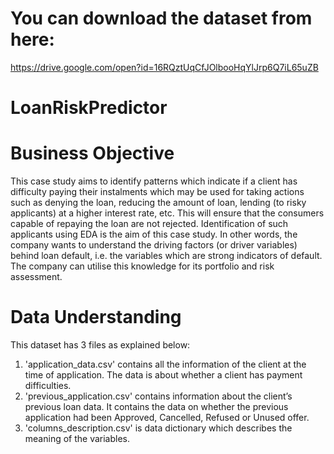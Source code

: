 # You can download the dataset from here:
https://drive.google.com/open?id=16RQztUqCfJOlbooHqYlJrp6Q7iL65uZB
# LoanRiskPredictor
# Business Objective
This case study aims to identify patterns which indicate if a client has difficulty paying their instalments which may be used for taking actions such as denying the loan, reducing the amount of loan, lending (to risky applicants) at a higher interest rate, etc. This will ensure that the consumers capable of repaying the loan are not rejected. Identification of such applicants using EDA is the aim of this case study.
In other words, the company wants to understand the driving factors (or driver variables) behind loan default, i.e. the variables which are strong indicators of default. The company can utilise this knowledge for its portfolio and risk assessment.

# Data Understanding
This dataset has 3 files as explained below: 
1. 'application_data.csv'  contains all the information of the client at the time of application. The data is about whether a client has payment difficulties.
2. 'previous_application.csv' contains information about the client’s previous loan data. It contains the data on whether the previous application had been Approved, Cancelled, Refused or Unused offer.
3. 'columns_description.csv' is data dictionary which describes the meaning of the variables.
